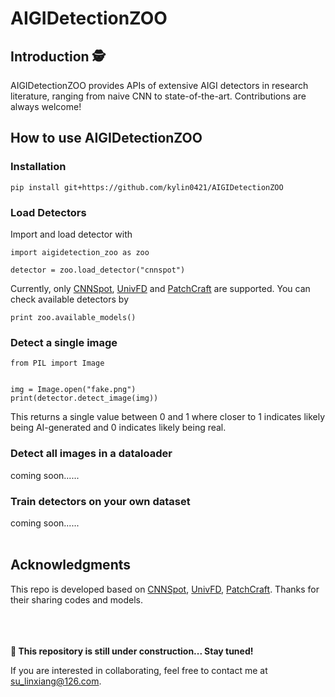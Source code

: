 # AIGIDetectionZOO

## Introduction 🕵
AIGIDetectionZOO provides APIs of extensive AIGI detectors in research literature, ranging from naive CNN to state-of-the-art. Contributions are always welcome!
<br>


## How to use AIGIDetectionZOO
### Installation
`pip install git+https://github.com/kylin0421/AIGIDetectionZOO`<br>


### Load Detectors

Import and load detector with

```
import aigidetection_zoo as zoo

detector = zoo.load_detector("cnnspot")
```

Currently, only [CNNSpot](https://github.com/PeterWang512/CNNDetection), [UnivFD](https://github.com/WisconsinAIVision/UniversalFakeDetect) and [PatchCraft](https://github.com/Ekko-zn/AIGCDetectBenchmark) are supported. You can check available detectors by

`print zoo.available_models()`<br>


### Detect a single image
```
from PIL import Image


img = Image.open("fake.png")
print(detector.detect_image(img))
```

This returns a single value between 0 and 1 where closer to 1 indicates likely being AI-generated and 0 indicates likely being real.
<br>


### Detect all images in a dataloader

coming soon......
<br>

### Train detectors on your own dataset

coming soon......
<br><br>
## Acknowledgments

This repo is developed based on [CNNSpot](https://github.com/PeterWang512/CNNDetection), [UnivFD](https://github.com/WisconsinAIVision/UniversalFakeDetect), [PatchCraft](https://github.com/Ekko-zn/AIGCDetectBenchmark). Thanks for their sharing codes and models. 


<br><br><br>
**🚧 This repository is still under construction... Stay tuned!**

If you are interested in collaborating, feel free to contact me at su_linxiang@126.com.
